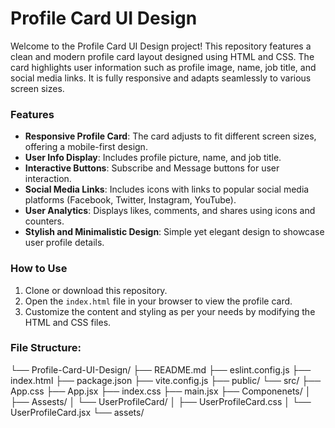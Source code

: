 # Profile Card UI Design

Welcome to the Profile Card UI Design project! This repository features a clean and modern profile card layout designed using HTML and CSS. The card highlights user information such as profile image, name, job title, and social media links. It is fully responsive and adapts seamlessly to various screen sizes.

### Features
- **Responsive Profile Card**: The card adjusts to fit different screen sizes, offering a mobile-first design.
- **User Info Display**: Includes profile picture, name, and job title.
- **Interactive Buttons**: Subscribe and Message buttons for user interaction.
- **Social Media Links**: Includes icons with links to popular social media platforms (Facebook, Twitter, Instagram, YouTube).
- **User Analytics**: Displays likes, comments, and shares using icons and counters.
- **Stylish and Minimalistic Design**: Simple yet elegant design to showcase user profile details.

### How to Use
1. Clone or download this repository.
2. Open the `index.html` file in your browser to view the profile card.
3. Customize the content and styling as per your needs by modifying the HTML and CSS files.

### File Structure:

└── Profile-Card-UI-Design/
    ├── README.md
    ├── eslint.config.js
    ├── index.html
    ├── package.json
    ├── vite.config.js
    ├── public/
    └── src/
        ├── App.css
        ├── App.jsx
        ├── index.css
        ├── main.jsx
        ├── Componenets/
        │   ├── Assests/
        │   └── UserProfileCard/
        │       ├── UserProfileCard.css
        │       └── UserProfileCard.jsx
        └── assets/
